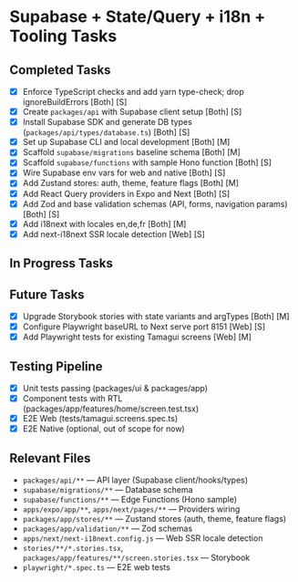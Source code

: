 # Supabase + State/Query + i18n + Tooling Tasks

## Completed Tasks
- [x] Enforce TypeScript checks and add yarn type-check; drop ignoreBuildErrors [Both] [S]
- [x] Create `packages/api` with Supabase client setup [Both] [S]
- [x] Install Supabase SDK and generate DB types (`packages/api/types/database.ts`) [Both] [S]
- [x] Set up Supabase CLI and local development [Both] [M]
- [x] Scaffold `supabase/migrations` baseline schema [Both] [M]
- [x] Scaffold `supabase/functions` with sample Hono function [Both] [S]
- [x] Wire Supabase env vars for web and native [Both] [S]
- [x] Add Zustand stores: auth, theme, feature flags [Both] [M]
- [x] Add React Query providers in Expo and Next [Both] [S]
- [x] Add Zod and base validation schemas (API, forms, navigation params) [Both] [S]
- [x] Add i18next with locales en,de,fr [Both] [M]
- [x] Add next-i18next SSR locale detection [Web] [S]

## In Progress Tasks

## Future Tasks
- [x] Upgrade Storybook stories with state variants and argTypes [Both] [M]
- [x] Configure Playwright baseURL to Next serve port 8151 [Web] [S]
- [x] Add Playwright tests for existing Tamagui screens [Web] [M]

## Testing Pipeline
- [x] Unit tests passing (packages/ui & packages/app)
- [x] Component tests with RTL (packages/app/features/home/screen.test.tsx)
- [x] E2E Web (tests/tamagui.screens.spec.ts)
- [x] E2E Native (optional, out of scope for now)

## Relevant Files
- `packages/api/**` — API layer (Supabase client/hooks/types)
- `supabase/migrations/**` — Database schema
- `supabase/functions/**` — Edge Functions (Hono sample)
- `apps/expo/app/**`, `apps/next/pages/**` — Providers wiring
- `packages/app/stores/**` — Zustand stores (auth, theme, feature flags)
- `packages/app/validation/**` — Zod schemas
- `apps/next/next-i18next.config.js` — Web SSR locale detection
- `stories/**/*.stories.tsx`, `packages/app/features/**/screen.stories.tsx` — Storybook
- `playwright/*.spec.ts` — E2E web tests



